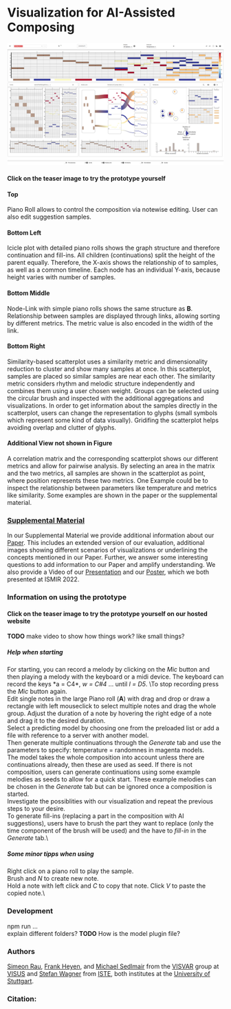 # Visualization for AI-Assisted Composing 

[![alt text](https://github.com/visvar/vis-ai-comp/blob/main/Material/TeaserImage.png "Link to website of our tool")]([http://google.com](https://visvar.github.io/vis-ai-comp/))
#### Click on the teaser image to try the prototype yourself 

#### Top 
Piano Roll allows to control the composition via notewise editing. User can also edit suggestion samples.

#### Bottom Left
Icicle plot with detailed piano rolls shows the graph structure and therefore continuation and fill-ins. All children (continuations) split the height of the parent equally. Therefore, the X-axis shows the relationship of to samples, as well as a common timeline.
Each node has an individual Y-axis, because height varies with number of samples.

#### Bottom Middle
Node-Link with simple piano rolls shows the same structure as **B**. Relationship between samples are displayed through links, allowing sorting by different metrics. The metric value is also encoded in the width of the link.

#### Bottom Right
Similarity-based scatterplot uses a similarity metric and dimensionality reduction to cluster and show many samples at once. In this scatterplot, samples are placed so similar samples are near each other. The similarity metric considers rhythm and melodic structure independently and combines them using a user chosen weight. Groups can be selected using the circular brush and inspected with the additional aggregations and visualizations. In order to get information about the samples directly in the scatterplot, users can change the representation to glyphs (small symbols which represent some kind of data visually). Gridifing the scatterplot helps avoiding overlap and clutter of glyphs.

#### Additional View not shown in Figure
A correlation matrix and the corresponding scatterplot shows our different metrics and allow for pairwise analysis. By selecting an area in the matrix and the two metrics, all samples are shown in the scatterplot as point, where position represents these two metrics. One Example could be to inspect the relationship between parameters like temperature
and metrics like similarity. Some examples are shown in the paper or the supplemental material.

### [Supplemental Material](https://github.com/visvar/vis-ai-comp/blob/main/Material/supplementalMaterial.pdf "Supplemental Material for our paper, including additional information, images, and answers to questions.")
<!---  
Where supplemental Material? Google Doc and link? or Github folder with pictures and file? or directly here?
--->
In our Supplemental Material we provide additional information about our [Paper](https://github.com/visvar/vis-ai-comp/blob/main/Material/ISMIR_2022_Human_AI_Composition2411.pdf). This includes an extended version of our evaluation, additional images showing different scenarios of visualizations or underlining the concepts mentioned in our Paper. Further, we answer some interesting questions to add information to our Paper and amplify understanding.
We also provide a Video of our [Presentation](https://github.com/visvar/vis-ai-comp/blob/main/Material/video.mp4) and our [Poster](https://github.com/visvar/vis-ai-comp/blob/main/Material/poster.pdf), which we both presented at ISMIR 2022.

### Information on using the prototype
#### Click on the teaser image to try the prototype yourself on our hosted website

**TODO** make video to show how things work? like small things?

##### Help when starting
For starting, you can record a melody by clicking on the *Mic* button and then playing a melody with the keyboard or a midi device. The keyboard can record the keys \*a = C4*, *w = C#4* ... until *l = D5*. \To stop recording press the *Mic* button again.\
Edit single notes in the large Piano roll (**A**) with drag and drop or draw a rectangle with left mouseclick to select multiple notes and drag the whole group. Adjust the duration of a note by hovering the right edge of a note and drag it to the desired duration.\
Select a predicting model by choosing one from the preloaded list or add a file with reference to a server with another model.\
Then generate multiple continuations through the *Generate* tab and use the parameters to specify: temperature = randomnes in magenta models.\
The model takes the whole composition into account unless there are continuations already, then these are used as seed. If there is not composition, users can generate continuations using some example melodies as seeds to allow for a quick start. These example melodies can be chosen in the *Generate* tab but can be ignored once a composition is started.\
Investigate the possiblities with our visualization and repeat the previous steps to your desire.\
To generate fill-ins (replacing a part in the composition with AI suggestions), users have to brush the part they want to replace (only the time component of the brush will be used) and the have to *fill-in* in the *Generate* tab.\

##### Some minor tipps when using
Right click on a piano roll to play the sample.\
Brush and *N* to create new note.\
Hold a note with left click and *C* to copy that note. Click *V* to paste the copied note.\

### Development
npm run ...\
explain different folders?
**TODO** How is the model plugin file?


### Authors 
[Simeon Rau](https://visvar.github.io/members/simeon_rau.html), [Frank Heyen](https://visvar.github.io/members/frank_heyen.html), and [Michael Sedlmair](https://visvar.github.io/members/michael_sedlmair.html) from the [VISVAR](https://visvar.github.io/) group at [VISUS](https://www.visus.uni-stuttgart.de/) and [Stefan Wagner](https://www.iste.uni-stuttgart.de/institute/team/Wagner-00017/) from [ISTE](https://www.iste.uni-stuttgart.de/), both institutes at the [University of Stuttgart](https://www.uni-stuttgart.de/).

### Citation:
<!---  
@inproceedings{SRFH22,\
  title = {Visualization for AI-Assisted Composing},\
  author = {Simeon Rau and Frank Heyen and Stefan Wagner and Michael Sedlmair},\
  year = {2022},\
  booktitle = {Proc. 23nd International Society for Music Information Retrieval Conf. (ISMIR)},\
  pages = {?},\
  doi = {?}\
}
--->
